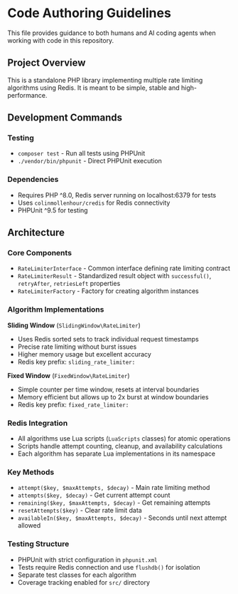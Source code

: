 # Code Authoring Guidelines

This file provides guidance to both humans and AI coding agents when working with code in this repository.

## Project Overview

This is a standalone PHP library implementing multiple rate limiting algorithms using Redis. It is meant to be simple, stable and high-performance.

## Development Commands

### Testing
- `composer test` - Run all tests using PHPUnit
- `./vendor/bin/phpunit` - Direct PHPUnit execution

### Dependencies
- Requires PHP ^8.0, Redis server running on localhost:6379 for tests
- Uses `colinmollenhour/credis` for Redis connectivity
- PHPUnit ^9.5 for testing

## Architecture

### Core Components
- `RateLimiterInterface` - Common interface defining rate limiting contract
- `RateLimiterResult` - Standardized result object with `successful()`, `retryAfter`, `retriesLeft` properties
- `RateLimiterFactory` - Factory for creating algorithm instances

### Algorithm Implementations
**Sliding Window** (`SlidingWindow\RateLimiter`)
- Uses Redis sorted sets to track individual request timestamps
- Precise rate limiting without burst issues
- Higher memory usage but excellent accuracy
- Redis key prefix: `sliding_rate_limiter:`

**Fixed Window** (`FixedWindow\RateLimiter`) 
- Simple counter per time window, resets at interval boundaries
- Memory efficient but allows up to 2x burst at window boundaries
- Redis key prefix: `fixed_rate_limiter:`

### Redis Integration
- All algorithms use Lua scripts (`LuaScripts` classes) for atomic operations
- Scripts handle attempt counting, cleanup, and availability calculations
- Each algorithm has separate Lua implementations in its namespace

### Key Methods
- `attempt($key, $maxAttempts, $decay)` - Main rate limiting method
- `attempts($key, $decay)` - Get current attempt count
- `remaining($key, $maxAttempts, $decay)` - Get remaining attempts
- `resetAttempts($key)` - Clear rate limit data
- `availableIn($key, $maxAttempts, $decay)` - Seconds until next attempt allowed

### Testing Structure
- PHPUnit with strict configuration in `phpunit.xml`
- Tests require Redis connection and use `flushdb()` for isolation
- Separate test classes for each algorithm
- Coverage tracking enabled for `src/` directory
